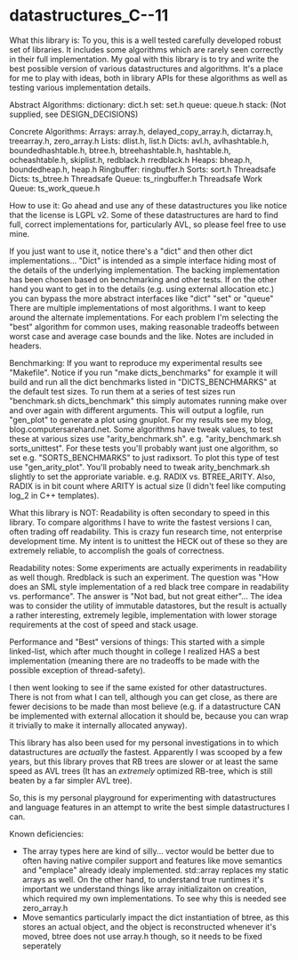 datastructures_C--11
====================

What this library is:
To you, this is a well tested carefully developed robust set of libraries.
It includes some algorithms which are rarely seen correctly in their full
implementation. My goal with this library is to try and write the best possible
version of various datastructures and algorithms. It's a place for me to play
with ideas, both in library APIs for these algorithms as well as testing
various implementation details.

Abstract Algorithms:
	dictionary: dict.h
	set: set.h
	queue: queue.h
	stack: (Not supplied, see DESIGN_DECISIONS)

Concrete Algorithms:
	Arrays: array.h, delayed_copy_array.h, dictarray.h, treearray.h, zero_array.h
	Lists: dlist.h, list.h
	Dicts: avl.h, avlhashtable.h, boundedhashtable.h, btree.h, btreehashtable.h, hashtable.h, ocheashtable.h, skiplist.h, redblack.h rredblack.h
	Heaps: bheap.h, boundedheap.h, heap.h
	Ringbuffer: ringbuffer.h 
	Sorts: sort.h
	Threadsafe Dicts: ts_btree.h
	Threadsafe Queue: ts_ringbuffer.h
	Threadsafe Work Queue: ts_work_queue.h

How to use it:
Go ahead and use any of these datastructures you like notice that the license
is LGPL v2. Some of these datastructures are hard to find full, correct
implementations for, particularly AVL, so please feel free to use mine.

If you just want to use it, notice there's a "dict" and then other dict
implementations...
 "Dict" is intended as a simple interface hiding most of the details
of the underlying implementation. The backing implementation has been
chosen based on benchmarking and other tests. If on the other hand you want
to get in to the details (e.g. using external allocation etc.) you can bypass
the more abstract interfaces like "dict" "set" or "queue"
There are multiple implementations of most algorithms. I want to keep around 
the alternate implementations. For each problem I'm selecting the "best"
algorithm for common uses, making reasonable tradeoffs between worst case
and average case bounds and the like. Notes are included in headers.

Benchmarking:
If you want to reproduce my experimental results see "Makefile". 
Notice if you run "make dicts_benchmarks" for example it will
build and run all the dict benchmarks listed in "DICTS_BENCHMARKS" at the
default test sizes.
To run them at a series of test sizes run "benchmark.sh dicts_benchmark"
this simply automates running make over and over again with different arguments.
This will output a logfile, run "gen_plot" to generate a plot using gnuplot.
For my results see my blog, blog.computersarehard.net.
Some algorithms have tweak values, to test these at various sizes use
"arity_benchmark.sh". e.g. "arity_benchmark.sh sorts_unittest". For these tests
you'll probably want just one algorithm, so set e.g. "SORTS_BENCHMARKS" to just
radixsort. To plot this type of test use "gen_arity_plot".
You'll probably need to tweak arity_benchmark.sh slightly to set the approriate
variable. e.g. RADIX vs. BTREE_ARITY. Also, RADIX is in bit count where ARITY
is actual size (I didn't feel like computing log_2 in C++ templates). 

What this library is NOT:
Readability is often secondary to speed in this library. To compare algorithms
I have to write the fastest versions I can, often trading off readability. This
is crazy fun research time, not enterprise development time. My intent is to 
unittest the HECK out of these so they are extremely reliable, to accomplish 
the goals of correctness.

Readability notes:
Some experiments are actually experiments in readability as well though.
Rredblack is such an experiment. The question was "How does an SML style 
implementation of a red black tree compare in readability vs. performance". 
The answer is "Not bad, but not great either"... The idea was to consider 
the utility of immutable datastores, but the result is actually a rather
interesting, extremely legible, implementation with lower storage requirements
at the cost of speed and stack usage.

Performance and "Best" versions of things:
This started with a simple linked-list, which after much thought in college I 
realized HAS a best implementation (meaning there are no tradeoffs to be made
with the possible exception of thread-safety). 

I then went looking to see if the same existed for other datastructures. There
is not from what I can tell, although you can get close, as there are fewer
decisions to be made than most believe (e.g. if a datastructure CAN be 
implemented with external allocation it should be, because you can wrap it 
trivially to make it internally allocated anyway). 

This library has also been used for my personal investigations in to which
datastructures are *actually* the fastest. Apparently I was scooped by a few 
years, but this library proves that RB trees are slower or at least the same speed as
AVL trees (It has an *extremely* optimized RB-tree, which is still beaten by a
far simpler AVL tree).

So, this is my personal playground for experimenting with datastructures and
language features in an attempt to write the best simple datastructures I can. 

Known deficiencies:
  - The array types here are kind of silly... vector would be better due to often
  having native compiler support and features like move semantics and "emplace"
  already idealy implemented. std::array replaces my static arrays as well.
	On the other hand, to understand true runtimes it's important we understand
	things like array initializaiton on creation, which required my own
	implementations. To see why this is needed see zero_array.h
  - Move semantics particularly impact the dict instantiation of btree, as this
  stores an actual object, and the object is reconstructed whenever it's moved,
  btree does not use array.h though, so it needs to be fixed seperately

